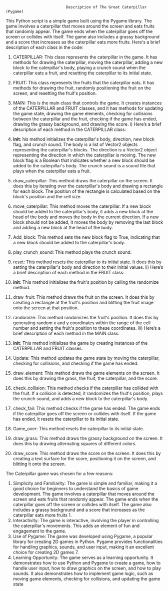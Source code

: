                                Description of The Great Caterpillar (Pygame)
This Python script is a simple game built using the Pygame library. The game involves a caterpillar that moves around the screen and eats fruits that randomly appear. The game ends when the caterpillar goes off the screen or collides with itself. The game also includes a grassy background and a score that increases as the caterpillar eats more fruits.
Here's a brief description of each class in the code:
1.	CATERPILLAR: This class represents the caterpillar in the game. It has methods for drawing the caterpillar, moving the caterpillar, adding a new block to the caterpillar's body, playing a crunch sound when the caterpillar eats a fruit, and resetting the caterpillar to its initial state.

2.	FRUIT: This class represents the fruits that the caterpillar eats. It has methods for drawing the fruit, randomly positioning the fruit on the screen, and resetting the fruit's position.

3.	MAIN: This is the main class that controls the game. It creates instances of the CATERPILLAR and FRUIT classes, and it has methods for updating the game state, drawing the game elements, checking for collisions between the caterpillar and the fruit, checking if the game has ended, drawing the grassy background, and drawing the score.
i) Here’s a brief description of each method in the CATERPILLAR class:
1.	__init__: his method initializes the caterpillar's body, direction, new block flag, and crunch sound. The body is a list of Vector2 objects representing the caterpillar's blocks. The direction is a Vector2 object representing the direction in which the caterpillar is moving. The new block flag is a Boolean that indicates whether a new block should be added to the caterpillar's body. The crunch sound is a sound file that plays when the caterpillar eats a fruit.
2.	draw_caterpillar: This method draws the caterpillar on the screen. It does this by iterating over the caterpillar's body and drawing a rectangle for each block. The position of the rectangle is calculated based on the block's position and the cell size.
3.	move_caterpillar: This method moves the caterpillar. If a new block should be added to the caterpillar's body, it adds a new block at the head of the body and moves the body in the current direction. If a new block should not be added, it moves the body by removing the last block and adding a new block at the head of the body.
4.	Add_block: This method sets the new block flag to True, indicating that a new block should be added to the caterpillar's body.
5.	play_crunch_sound: This method plays the crunch sound.
6.	 reset: This method resets the caterpillar to its initial state. It does this by setting      the caterpillar's body and direction to their initial values. 
ii) Here’s a brief description of each method in the FRUIT class:
1.	__init__: This method initializes the fruit's position by calling the randomize           method.
2.	draw_fruit: This method draws the fruit on the screen. It does this by creating a rectangle at the fruit's position and blitting the fruit image onto the screen at that position.
3.	randomize: This method randomizes the fruit's position. It does this by generating random x and y coordinates within the range of the cell number and setting the fruit's position to these coordinates. 
iii) Here’s a brief description of each method in the MAIN class:
1.	__init__: This method initializes the game by creating instances of the CATERPILLAR and FRUIT classes.
2.	Update: This method updates the game state by moving the caterpillar, checking for collisions, and checking if the game has ended.
3.	draw_element: This method draws the game elements on the screen. It does this by drawing the grass, the fruit, the caterpillar, and the score.
4.	check_collision: This method checks if the caterpillar has collided with the fruit. If a collision is detected, it randomizes the fruit's position, plays the crunch sound, and adds a new block to the caterpillar's body.
5.	check_fail: This method checks if the game has ended. The game ends if the caterpillar goes off the screen or collides with itself. If the game has ended, it resets the caterpillar to its initial state.
6.	Game_over: This method resets the caterpillar to its initial state.
7.	draw_grass: This method draws the grassy background on the screen. It does this by drawing alternating squares of different colors.
8.	draw_score: This method draws the score on the screen. It does this by creating a text surface for the score, positioning it on the screen, and blitting it onto the screen.

The Caterpillar game was chosen for a few reasons:
1.	Simplicity and Familiarity: The game is simple and familiar, making it a good choice for beginners to understand the basics of game development. The game involves a caterpillar that moves around the screen and eats fruits that randomly appear. The game ends when the caterpillar goes off the screen or collides with itself. The game also includes a grassy background and a score that increases as the caterpillar eats more fruits 1.
2.	Interactivity: The game is interactive, involving the player in controlling the caterpillar's movements. This adds an element of fun and engagement to the game.
3.	Use of Pygame: The game was developed using Pygame, a popular library for creating 2D games in Python. Pygame provides functionalities for handling graphics, sounds, and user input, making it an excellent choice for creating 2D games 7.
4.	Learning Opportunity: The game serves as a learning opportunity. It demonstrates how to use Python and Pygame to create a game, how to handle user input, how to draw graphics on the screen, and how to play sounds. It also demonstrates how to implement game logic, such as moving game elements, checking for collisions, and updating the game state
